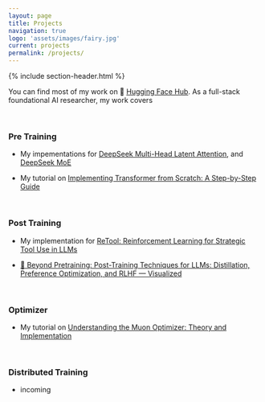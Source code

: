 ```yaml
---
layout: page
title: Projects
navigation: true
logo: 'assets/images/fairy.jpg'
current: projects
permalink: /projects/
---
```


{% include section-header.html %}


You can find most of my work on 🤗 [Hugging Face Hub](https://huggingface.co/bird-of-paradise). As a full-stack foundational AI researcher, my work covers

<br>

### Pre Training
- My impementations for [DeepSeek Multi-Head Latent Attention](https://huggingface.co/bird-of-paradise/deepseek-mla), and [DeepSeek MoE](https://huggingface.co/bird-of-paradise/deepseek-moe)

- My tutorial on [Implementing Transformer from Scratch: A Step-by-Step Guide](https://huggingface.co/datasets/bird-of-paradise/transformer-from-scratch-tutorial)

<br>

### Post Training
- My implementation for [ReTool: Reinforcement Learning for Strategic Tool Use in LLMs](https://huggingface.co/spaces/bird-of-paradise/ReTool-Implementation)

- [🔧 Beyond Pretraining: Post-Training Techniques for LLMs: Distillation, Preference Optimization, and RLHF — Visualized](https://huggingface.co/spaces/bird-of-paradise/post-training-techniques-guide)

<br>

### Optimizer
- My tutorial on [Understanding the Muon Optimizer: Theory and Implementation](https://huggingface.co/datasets/bird-of-paradise/muon-tutorial)

<br>

### Distributed Training
- incoming